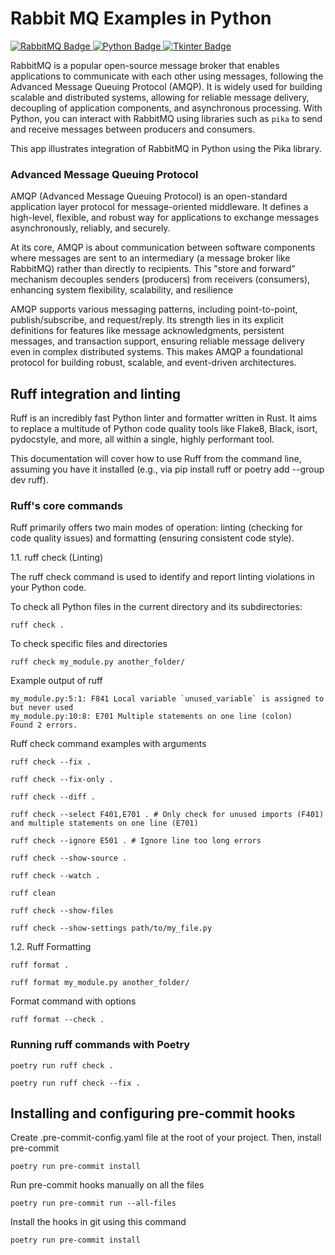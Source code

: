 # Rabbit MQ Examples in Python

<p align="left">
    <a href="https://www.rabbitmq.com/">
        <img src="https://img.shields.io/badge/RabbitMQ-FF6600?logo=rabbitmq&logoColor=white&style=flat" alt="RabbitMQ Badge"/>
    </a>
    <a href="https://www.python.org/">
        <img src="https://img.shields.io/badge/Python-3776AB?logo=python&logoColor=white&style=flat" alt="Python Badge"/>
    </a>
    <a href="https://wiki.python.org/moin/TkInter">
        <img src="https://img.shields.io/badge/Tkinter-FFB000?logo=python&logoColor=white&style=flat" alt="Tkinter Badge"/>
    </a>
</p>

RabbitMQ is a popular open-source message broker that enables applications to communicate with each other using messages, following the Advanced Message Queuing Protocol (AMQP). It is widely used for building scalable and distributed systems, allowing for reliable message delivery, decoupling of application components, and asynchronous processing. With Python, you can interact with RabbitMQ using libraries such as `pika` to send and receive messages between producers and consumers.

This app illustrates integration of RabbitMQ in Python using the Pika library. 

### Advanced Message Queuing Protocol

AMQP (Advanced Message Queuing Protocol) is an open-standard application layer protocol for message-oriented middleware. It defines a high-level, flexible, and robust way for applications to exchange messages asynchronously, reliably, and securely.

At its core, AMQP is about communication between software components where messages are sent to an intermediary (a message broker like RabbitMQ) rather than directly to recipients. This "store and forward" mechanism decouples senders (producers) from receivers (consumers), enhancing system flexibility, scalability, and resilience

AMQP supports various messaging patterns, including point-to-point, publish/subscribe, and request/reply. Its strength lies in its explicit definitions for features like message acknowledgments, persistent messages, and transaction support, ensuring reliable message delivery even in complex distributed systems. This makes AMQP a foundational protocol for building robust, scalable, and event-driven architectures.

## Ruff integration and linting

Ruff is an incredibly fast Python linter and formatter written in Rust. It aims to replace a multitude of Python code quality tools like Flake8, Black, isort, pydocstyle, and more, all within a single, highly performant tool.

This documentation will cover how to use Ruff from the command line, assuming you have it installed (e.g., via pip install ruff or poetry add --group dev ruff).

### Ruff's core commands 

Ruff primarily offers two main modes of operation: linting (checking for code quality issues) and formatting (ensuring consistent code style).

1.1. ruff check (Linting)

The ruff check command is used to identify and report linting violations in your Python code.

To check all Python files in the current directory and its subdirectories:

```
ruff check .
```

To check specific files and directories

```
ruff check my_module.py another_folder/
```

Example output of ruff 

```
my_module.py:5:1: F841 Local variable `unused_variable` is assigned to but never used
my_module.py:10:8: E701 Multiple statements on one line (colon)
Found 2 errors.
```

Ruff check command examples with arguments

```
ruff check --fix .

ruff check --fix-only .

ruff check --diff .

ruff check --select F401,E701 . # Only check for unused imports (F401) and multiple statements on one line (E701)

ruff check --ignore E501 . # Ignore line too long errors

ruff check --show-source .

ruff check --watch .

ruff clean

ruff check --show-files

ruff check --show-settings path/to/my_file.py
```

1.2. Ruff Formatting

```
ruff format .

ruff format my_module.py another_folder/

```

Format command with options

```
ruff format --check .
```

### Running ruff commands with Poetry 

```
poetry run ruff check .

poetry run ruff check --fix .
```

## Installing and configuring pre-commit hooks 

Create .pre-commit-config.yaml file at the root of your project. Then, install pre-commit

```
poetry run pre-commit install
```

Run pre-commit hooks manually on all the files 

```
poetry run pre-commit run --all-files
```

Install the hooks in git using this command

```
poetry run pre-commit install
```

